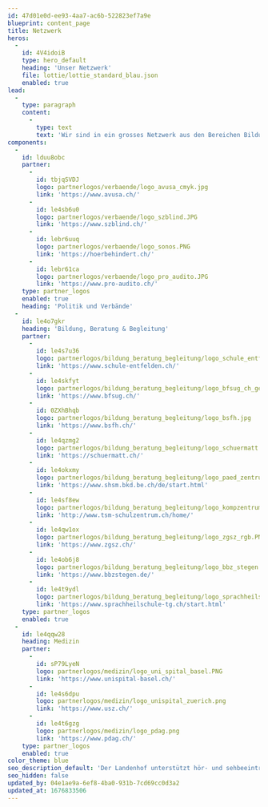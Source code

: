 ```yaml
---
id: 47d01e0d-ee93-4aa7-ac6b-522823ef7a9e
blueprint: content_page
title: Netzwerk
heros:
  -
    id: 4V4idoiB
    type: hero_default
    heading: 'Unser Netzwerk'
    file: lottie/lottie_standard_blau.json
    enabled: true
lead:
  -
    type: paragraph
    content:
      -
        type: text
        text: 'Wir sind in ein grosses Netzwerk aus den Bereichen Bildung, Medizin und Technik eingebunden, pflegen langjährige Beziehungen zu unseren Kooperationspartner:innen.'
components:
  -
    id: lduu8obc
    partner:
      -
        id: tbjqSVDJ
        logo: partnerlogos/verbaende/logo_avusa_cmyk.jpg
        link: 'https://www.avusa.ch/'
      -
        id: le4sb6u0
        logo: partnerlogos/verbaende/logo_szblind.JPG
        link: 'https://www.szblind.ch/'
      -
        id: lebr6uuq
        logo: partnerlogos/verbaende/logo_sonos.PNG
        link: 'https://hoerbehindert.ch/'
      -
        id: lebr61ca
        logo: partnerlogos/verbaende/logo_pro_audito.JPG
        link: 'https://www.pro-audito.ch/'
    type: partner_logos
    enabled: true
    heading: 'Politik und Verbände'
  -
    id: le4o7gkr
    heading: 'Bildung, Beratung & Begleitung'
    partner:
      -
        id: le4s7u36
        logo: partnerlogos/bildung_beratung_begleitung/logo_schule_entfelden.JPG
        link: 'https://www.schule-entfelden.ch/'
      -
        id: le4skfyt
        logo: partnerlogos/bildung_beratung_begleitung/logo_bfsug_ch_gelb.JPG
        link: 'https://www.bfsug.ch/'
      -
        id: 0ZXhBhqb
        logo: partnerlogos/bildung_beratung_begleitung/logo_bsfh.jpg
        link: 'https://www.bsfh.ch/'
      -
        id: le4qzmg2
        logo: partnerlogos/bildung_beratung_begleitung/logo_schuermatt.PNG
        link: 'https://schuermatt.ch/'
      -
        id: le4okxmy
        logo: partnerlogos/bildung_beratung_begleitung/logo_paed_zentrum_hsm.JPG
        link: 'https://www.shsm.bkd.be.ch/de/start.html'
      -
        id: le4sf8ew
        logo: partnerlogos/bildung_beratung_begleitung/logo_kompzentrum_paed_therapie_foerderung.png
        link: 'http://www.tsm-schulzentrum.ch/home/'
      -
        id: le4qw1ox
        logo: partnerlogos/bildung_beratung_begleitung/logo_zgsz_rgb.PNG
        link: 'https://www.zgsz.ch/'
      -
        id: le4ob6j8
        logo: partnerlogos/bildung_beratung_begleitung/logo_bbz_stegen.JPG
        link: 'https://www.bbzstegen.de/'
      -
        id: le4t9ydl
        logo: partnerlogos/bildung_beratung_begleitung/logo_sprachheilschule_thurgau.jpg
        link: 'https://www.sprachheilschule-tg.ch/start.html'
    type: partner_logos
    enabled: true
  -
    id: le4qqw28
    heading: Medizin
    partner:
      -
        id: sP79LyeN
        logo: partnerlogos/medizin/logo_uni_spital_basel.PNG
        link: 'https://www.unispital-basel.ch/'
      -
        id: le4s6dpu
        logo: partnerlogos/medizin/logo_unispital_zuerich.png
        link: 'https://www.usz.ch/'
      -
        id: le4t6gzg
        logo: partnerlogos/medizin/logo_pdag.png
        link: 'https://www.pdag.ch/'
    type: partner_logos
    enabled: true
color_theme: blue
seo_description_default: 'Der Landenhof unterstützt hör- und sehbeeinträchtigte Kinder & Jugendliche in ihrem selbstbestimmten Leben durch Förderung ihrer Fähigkeiten & Entwicklung'
seo_hidden: false
updated_by: 04e1ae9a-6ef8-4ba0-931b-7cd69cc0d3a2
updated_at: 1676833506
---
```

